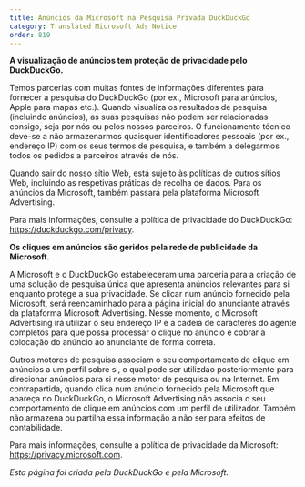```yaml
---
title: Anúncios da Microsoft na Pesquisa Privada DuckDuckGo
category: Translated Microsoft Ads Notice
order: 819
---
```


**A visualização de anúncios tem proteção de privacidade pelo DuckDuckGo.**

Temos parcerias com muitas fontes de informações diferentes para fornecer a pesquisa do DuckDuckGo (por ex., Microsoft para anúncios, Apple para mapas etc.). Quando visualiza os resultados de pesquisa (incluindo anúncios), as suas pesquisas não podem ser relacionadas consigo, seja por nós ou pelos nossos parceiros. O funcionamento técnico deve-se a não armazenarmos quaisquer identificadores pessoais (por ex., endereço IP) com os seus termos de pesquisa, e também a delegarmos todos os pedidos a parceiros através de nós.

Quando sair do nosso sítio Web, está sujeito às políticas de outros sítios Web, incluindo as respetivas práticas de recolha de dados. Para os anúncios da Microsoft, também passará pela plataforma Microsoft Advertising.

Para mais informações, consulte a política de privacidade do DuckDuckGo: <https://duckduckgo.com/privacy>.

**Os cliques em anúncios são geridos pela rede de publicidade da Microsoft.**

A Microsoft e o DuckDuckGo estabeleceram uma parceria para a criação de uma solução de pesquisa única que apresenta anúncios relevantes para si enquanto protege a sua privacidade. Se clicar num anúncio fornecido pela Microsoft, será reencaminhado para a página inicial do anunciante através da plataforma Microsoft Advertising. Nesse momento, o Microsoft Advertising irá utilizar o seu endereço IP e a cadeia de caracteres do agente completos para que possa processar o clique no anúncio e cobrar a colocação do anúncio ao anunciante de forma correta.

Outros motores de pesquisa associam o seu comportamento de clique em anúncios a um perfil sobre si, o qual pode ser utilizdao posteriormente para direcionar anúncios para si nesse motor de pesquisa ou na Internet. Em contrapartida, quando clica num anúncio fornecido pela Microsoft que apareça no DuckDuckGo, o Microsoft Advertising não associa o seu comportamento de clique em anúncios com um perfil de utilizador. Também não armazena ou partilha essa informação a não ser para efeitos de contabilidade.

Para mais informações, consulte a política de privacidade da Microsoft: <https://privacy.microsoft.com>.

_Esta página foi criada pela DuckDuckGo e pela Microsoft._